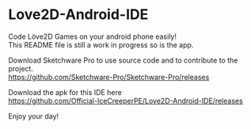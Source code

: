 # Love2D-Android-IDE
Code Löve2D Games on your android phone easily!  
This README file is still a work in progress so is the app.

Download Sketchware Pro to use source code and to contribute to the project.  
https://github.com/Sketchware-Pro/Sketchware-Pro/releases

Download the apk for this IDE here  
https://github.com/Official-IceCreeperPE/Love2D-Android-IDE/releases

Enjoy your day!
